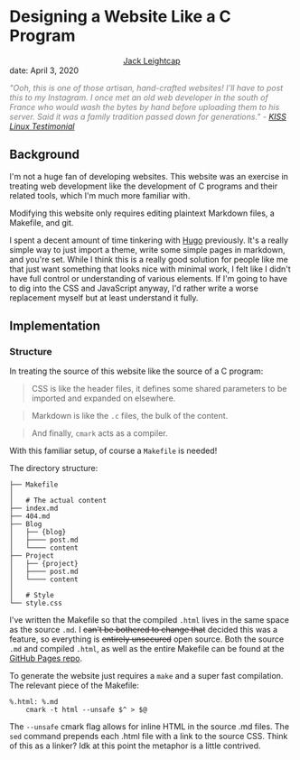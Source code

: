 # Designing a Website Like a C Program
<center><a href="../../index.html">Jack Leightcap</a></center>
date: April 3, 2020

<i><p style="color:gray">
"Ooh, this is one of those artisan, hand-crafted websites! I'll
have to post this to my Instagram. I once met an old web developer
in the south of France who would wash the bytes by hand before
uploading them to his server. Said it was a family tradition
passed down for generations." 
\- [KISS Linux Testimonial](https://k1ss.org/testimonials)
</p></i>

## Background

I'm not a huge fan of developing websites.
This website was an exercise in treating web development like the development of
C programs and their related tools, which I'm much more familiar with.

Modifying this website only requires editing plaintext Markdown files, a Makefile, and
git.

I spent a decent amount of time tinkering with [Hugo](https://gohugo.io/) previously.
It's a really simple way to just import a theme, write some simple pages in markdown, and you're set.
While I think this is a really good solution for people like me that just want
something that looks nice with minimal work, I felt like I didn't have full
control or understanding of various elements.
If I'm going to have to dig into the CSS and JavaScript anyway, I'd rather write a
worse replacement myself but at least understand it fully.

## Implementation
### Structure
In treating the source of this website like the source of a C program:

>CSS is like the header files, it defines some shared parameters to be imported and expanded on elsewhere.

>Markdown is like the `.c` files, the bulk of the content.

>And finally, `cmark` acts as a compiler.

With this familiar setup, of course a `Makefile` is needed!

The directory structure:

    ├── Makefile
    │
    │   # The actual content
    ├── index.md
    ├── 404.md
    ├── Blog
    │   ├── {blog}
    │   ├──── post.md
    │   └──── content
    ├── Project
    │   ├── {project}
    │   ├──── post.md
    │   └──── content
    │
    │   # Style
    └── style.css

I've written the Makefile so that the compiled `.html` lives in the same space as the source `.md`.
I ~~can't be bothered to change that~~ decided this was a feature, so everything is ~~entirely unsecured~~ open source.
Both the source `.md` and compiled `.html`, as well as the entire Makefile can
be found at the
[GitHub Pages repo](https://github.com/jleightcap/jleightcap.github.io).

To generate the website just requires a `make` and a super fast compilation.
The relevant piece of the Makefile:

```
%.html: %.md
    cmark -t html --unsafe $^ > $@
```

The `--unsafe` cmark flag allows for inline HTML in the source .md files.
The `sed` command prepends each .html file with a link to the source CSS. Think of this as a linker? Idk at this point the metaphor is a little contrived.
